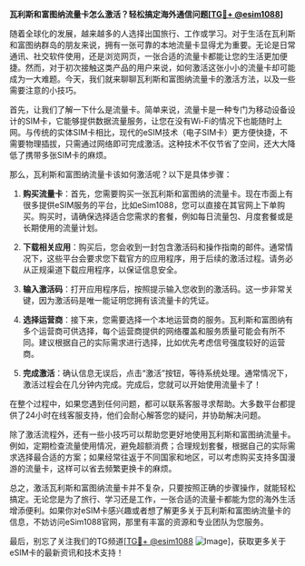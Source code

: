 **瓦利斯和富图纳流量卡怎么激活？轻松搞定海外通信问题[[TG💪+ @esim1088](https://t.me/s/esim1088)]**

随着全球化的发展，越来越多的人选择出国旅行、工作或学习。对于生活在瓦利斯和富图纳群岛的朋友来说，拥有一张可靠的本地流量卡显得尤为重要。无论是日常通讯、社交软件使用，还是浏览网页，一张合适的流量卡都能让您的生活更加便捷。然而，对于初次接触这类产品的用户来说，如何激活这张小小的流量卡却可能成为一大难题。今天，我们就来聊聊瓦利斯和富图纳流量卡的激活方法，以及一些需要注意的小技巧。

首先，让我们了解一下什么是流量卡。简单来说，流量卡是一种专门为移动设备设计的SIM卡，它能够提供数据流量服务，让您在没有Wi-Fi的情况下也能随时上网。与传统的实体SIM卡相比，现代的eSIM技术（电子SIM卡）更方便快捷，不需要物理插拔，只需通过网络即可完成激活。这种技术不仅节省了空间，还大大降低了携带多张SIM卡的麻烦。

那么，瓦利斯和富图纳流量卡该如何激活呢？以下是具体步骤：

1. **购买流量卡**：首先，您需要购买一张瓦利斯和富图纳的流量卡。现在市面上有很多提供eSIM服务的平台，比如eSim1088，您可以直接在其官网上下单购买。购买时，请确保选择适合您需求的套餐，例如每日流量包、月度套餐或是长期使用的流量计划。

2. **下载相关应用**：购买后，您会收到一封包含激活码和操作指南的邮件。通常情况下，这些平台会要求您下载官方的应用程序，用于后续的激活过程。请务必从正规渠道下载应用程序，以保证信息安全。

3. **输入激活码**：打开应用程序后，按照提示输入您收到的激活码。这一步非常关键，因为激活码是唯一能证明您拥有该流量卡的凭证。

4. **选择运营商**：接下来，您需要选择一个本地运营商的服务。瓦利斯和富图纳有多个运营商可供选择，每个运营商提供的网络覆盖和服务质量可能会有所不同。建议根据自己的实际需求进行选择，比如优先考虑信号强度较好的运营商。

5. **完成激活**：确认信息无误后，点击“激活”按钮，等待系统处理。通常情况下，激活过程会在几分钟内完成。完成后，您就可以开始使用流量卡了！

在整个过程中，如果您遇到任何问题，都可以联系客服寻求帮助。大多数平台都提供了24小时在线客服支持，他们会耐心解答您的疑问，并协助解决问题。

除了激活流程外，还有一些小技巧可以帮助您更好地使用瓦利斯和富图纳流量卡。例如，定期检查流量使用情况，避免超额消费；合理规划套餐，根据自己的实际需求选择最合适的方案；如果经常往返于不同国家和地区，可以考虑购买支持多国漫游的流量卡，这样可以省去频繁更换卡的麻烦。

总之，激活瓦利斯和富图纳流量卡并不复杂，只要按照正确的步骤操作，就能轻松搞定。无论您是为了旅行、学习还是工作，一张合适的流量卡都能为您的海外生活增添便利。如果你对eSIM卡感兴趣或者想了解更多关于瓦利斯和富图纳流量卡的信息，不妨访问eSim1088官网，那里有丰富的资源和专业团队为您服务。

最后，别忘了关注我们的TG频道[[TG💪+ @esim1088](https://t.me/s/esim1088) ![Image](https://i.postimg.cc/4NQfJmqS/Snipaste-2025-05-13-00-14-12.png)]，获取更多关于eSIM卡的最新资讯和技术支持！